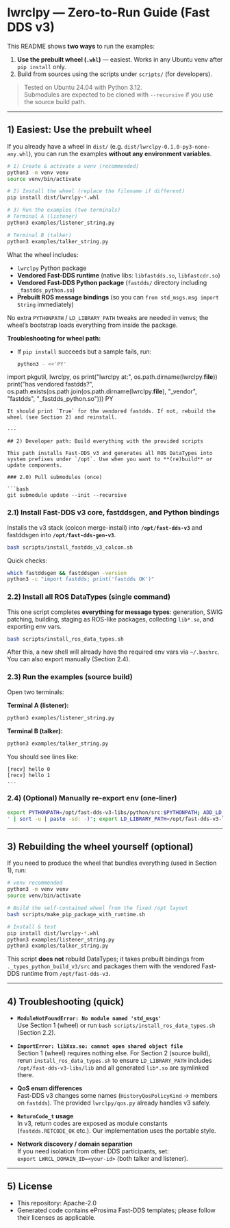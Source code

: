 # lwrclpy — Zero-to-Run Guide (Fast DDS v3)

This README shows **two ways** to run the examples:

1) **Use the prebuilt wheel (`.whl`)** — easiest. Works in any Ubuntu venv after `pip install` only.  
2) Build from sources using the scripts under `scripts/` (for developers).

> Tested on Ubuntu 24.04 with Python 3.12.  
> Submodules are expected to be cloned with `--recursive` if you use the source build path.

---

## 1) Easiest: Use the prebuilt wheel

If you already have a wheel in `dist/` (e.g. `dist/lwrclpy-0.1.0-py3-none-any.whl`), you can run the examples **without any environment variables**.

```bash
# 1) Create & activate a venv (recommended)
python3 -m venv venv
source venv/bin/activate

# 2) Install the wheel (replace the filename if different)
pip install dist/lwrclpy-*.whl

# 3) Run the examples (two terminals)
# Terminal A (listener)
python3 examples/listener_string.py

# Terminal B (talker)
python3 examples/talker_string.py
```

What the wheel includes:

- `lwrclpy` Python package
- **Vendored Fast-DDS runtime** (native libs: `libfastdds.so`, `libfastcdr.so`)
- **Vendored Fast-DDS Python package** (`fastdds/` directory including `_fastdds_python.so`)
- **Prebuilt ROS message bindings** (so you can `from std_msgs.msg import String` immediately)

No extra `PYTHONPATH` / `LD_LIBRARY_PATH` tweaks are needed in venvs; the wheel’s bootstrap loads everything from inside the package.

**Troubleshooting for wheel path:**

- If `pip install` succeeds but a sample fails, run:
  ```bash
  python3 - <<'PY'
import pkgutil, lwrclpy, os
print("lwrclpy at:", os.path.dirname(lwrclpy.__file__))
print("has vendored fastdds?",
      os.path.exists(os.path.join(os.path.dirname(lwrclpy.__file__), "_vendor", "fastdds", "_fastdds_python.so")))
PY
  ```
  It should print `True` for the vendored fastdds. If not, rebuild the wheel (see Section 2) and reinstall.

---

## 2) Developer path: Build everything with the provided scripts

This path installs Fast-DDS v3 and generates all ROS DataTypes into system prefixes under `/opt`. Use when you want to **(re)build** or update components.

### 2.0) Pull submodules (once)

```bash
git submodule update --init --recursive
```

### 2.1) Install Fast-DDS v3 core, fastddsgen, and Python bindings

Installs the v3 stack (colcon merge-install) into **`/opt/fast-dds-v3`** and fastddsgen into **`/opt/fast-dds-gen-v3`**.

```bash
bash scripts/install_fastdds_v3_colcon.sh
```

Quick checks:

```bash
which fastddsgen && fastddsgen -version
python3 -c "import fastdds; print('fastdds OK')"
```

### 2.2) Install all ROS DataTypes (single command)

This one script completes **everything for message types**: generation, SWIG patching, building, staging as ROS-like packages, collecting `lib*.so`, and exporting env vars.

```bash
bash scripts/install_ros_data_types.sh
```

After this, a new shell will already have the required env vars via `~/.bashrc`. You can also export manually (Section 2.4).

### 2.3) Run the examples (source build)

Open two terminals:

**Terminal A (listener):**
```bash
python3 examples/listener_string.py
```

**Terminal B (talker):**
```bash
python3 examples/talker_string.py
```

You should see lines like:

```
[recv] hello 0
[recv] hello 1
...
```

### 2.4) (Optional) Manually re-export env (one-liner)

```bash
export PYTHONPATH=/opt/fast-dds-v3-libs/python/src:$PYTHONPATH; ADD_LD_DIRS="$(find /opt/fast-dds-v3-libs/python/src -type f -name 'lib*.so' -printf '%h
' | sort -u | paste -sd: -)"; export LD_LIBRARY_PATH=/opt/fast-dds-v3-libs/lib:${ADD_LD_DIRS}:$LD_LIBRARY_PATH; PY_SITE_PACK="$(echo /opt/fast-dds-v3/lib/python*/site-packages /opt/fast-dds-v3/lib/python*/dist-packages 2>/dev/null | tr ' ' :)"; [ -n "$PY_SITE_PACK" ] && export PYTHONPATH=${PY_SITE_PACK}:$PYTHONPATH
```

---

## 3) Rebuilding the wheel yourself (optional)

If you need to produce the wheel that bundles everything (used in Section 1), run:

```bash
# venv recommended
python3 -m venv venv
source venv/bin/activate

# Build the self-contained wheel from the fixed /opt layout
bash scripts/make_pip_package_with_runtime.sh

# Install & test
pip install dist/lwrclpy-*.whl
python3 examples/listener_string.py
python3 examples/talker_string.py
```

This script **does not** rebuild DataTypes; it takes prebuilt bindings from `._types_python_build_v3/src` and packages them with the vendored Fast-DDS runtime from `/opt/fast-dds-v3`.

---

## 4) Troubleshooting (quick)

- **`ModuleNotFoundError: No module named 'std_msgs'`**  
  Use Section 1 (wheel) or run `bash scripts/install_ros_data_types.sh` (Section 2.2).

- **`ImportError: libXxx.so: cannot open shared object file`**  
  Section 1 (wheel) requires nothing else. For Section 2 (source build), rerun `install_ros_data_types.sh` to ensure `LD_LIBRARY_PATH` includes `/opt/fast-dds-v3-libs/lib` and all generated `lib*.so` are symlinked there.

- **QoS enum differences**  
  Fast-DDS v3 changes some names (`HistoryQosPolicyKind` → members on `fastdds`). The provided `lwrclpy/qos.py` already handles v3 safely.

- **`ReturnCode_t` usage**  
  In v3, return codes are exposed as module constants (`fastdds.RETCODE_OK` etc.). Our implementation uses the portable style.

- **Network discovery / domain separation**  
  If you need isolation from other DDS participants, set:  
  `export LWRCL_DOMAIN_ID=<your-id>` (both talker and listener).

---

## 5) License

- This repository: Apache-2.0  
- Generated code contains eProsima Fast-DDS templates; please follow their licenses as applicable.